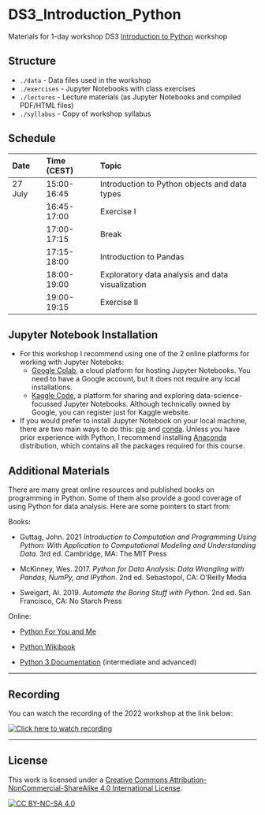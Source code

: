 # DS3_Introduction_Python

Materials for 1-day workshop DS3 [Introduction to Python](https://ds3.ai/2022/python.html) workshop

## Structure

- `./data` - Data files used in the workshop
- `./exercises` - Jupyter Notebooks with class exercises
- `./lectures` - Lecture materials (as Jupyter Notebooks and compiled PDF/HTML files)
- `./syllabus` - Copy of workshop syllabus

## Schedule

| Date    | Time (CEST)   | Topic                                            |
|:--------|:--------------|:-------------------------------------------------|
| 27 July | 15:00-16:45   | Introduction to Python objects and data types    |
|         | 16:45-17:00   | Exercise I                                       |
|         | 17:00-17:15   | Break                                            |
|         | 17:15-18:00   | Introduction to Pandas                           |
|         | 18:00-19:00   | Exploratory data analysis and data visualization |
|         | 19:00-19:15   | Exercise II                                      |

## Jupyter Notebook Installation

- For this workshop I recommend using one of the 2 online platforms for working with Jupyter Noteboks:
  - [Google Colab](https://colab.research.google.com/notebooks/intro.ipynb), a cloud platform for hosting Jupyter Notebooks. You need to have a Google account, but it does not require any local installations.
  - [Kaggle Code](https://www.kaggle.com/code), a platform for sharing and exploring data-science-focussed Jupyter Notebooks. Although technically owned by Google, you can register just for Kaggle website.
- If you would prefer to install Jupyter Notebook on your local machine, there are two main ways to do this: [pip](https://jupyter.readthedocs.io/en/latest/install/notebook-classic.html#alternative-for-experienced-python-users-installing-jupyter-with-pip) and [conda](https://jupyter.readthedocs.io/en/latest/install/notebook-classic.html#installing-jupyter-using-anaconda-and-conda). Unless you have prior experience with Python, I recommend installing [Anaconda](https://www.anaconda.com/products/individual) distribution, which contains all the packages required for this course.

## Additional Materials

There are many great online resources and published books on programming in Python. Some of them also provide a good coverage of using Python for data analysis. Here are some pointers to start from:

Books:

- Guttag, John. 2021 *Introduction to Computation and Programming Using Python: With Application to Computational Modeling and Understanding Data*. 3rd ed. Cambridge, MA: The MIT Press

- McKinney, Wes. 2017. *Python for Data Analysis: Data Wrangling with Pandas, NumPy, and IPython*. 2nd ed. Sebastopol, CA: O'Reilly Media
  
- Sweigart, Al. 2019. *Automate the Boring Stuff with Python*. 2nd ed. San Francisco, CA: No
Starch Press

Online:

- [Python For You and Me](https://pymbook.readthedocs.io/en/latest/)

- [Python Wikibook](https://en.wikibooks.org/wiki/Python_Programming)

- [Python 3 Documentation](https://docs.python.org/3/) (intermediate and advanced)

---

## Recording

You can watch the recording of the 2022 workshop at the link below:

[![Click here to watch recording](https://img.youtube.com/vi/YmcA4ODpiqA/0.jpg)](https://www.youtube.com/watch?v=YmcA4ODpiqA)

---

## License

This work is licensed under a
[Creative Commons Attribution-NonCommercial-ShareAlike 4.0 International License][cc-by-nc-sa].

[![CC BY-NC-SA 4.0][cc-by-nc-sa-image]][cc-by-nc-sa]

[cc-by-nc-sa]: http://creativecommons.org/licenses/by-nc-sa/4.0/
[cc-by-nc-sa-image]: https://licensebuttons.net/l/by-nc-sa/4.0/88x31.png
[cc-by-nc-sa-shield]: https://img.shields.io/badge/License-CC%20BY--NC--SA%204.0-lightgrey.svg